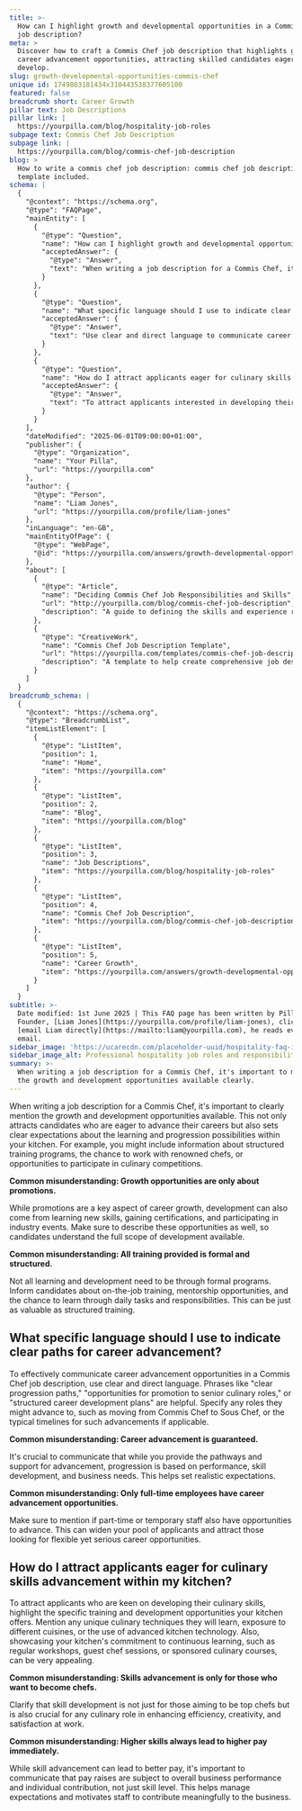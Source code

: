 ```yaml
---
title: >-
  How can I highlight growth and developmental opportunities in a Commis Chef
  job description?
meta: >
  Discover how to craft a Commis Chef job description that highlights growth and
  career advancement opportunities, attracting skilled candidates eager to
  develop.
slug: growth-developmental-opportunities-commis-chef
unique id: 1749803181434x310443538377605100
featured: false
breadcrumb short: Career Growth
pillar text: Job Descriptions
pillar link: |
  https://yourpilla.com/blog/hospitality-job-roles
subpage text: Commis Chef Job Description
subpage link: |
  https://yourpilla.com/blog/commis-chef-job-description
blog: >
  How to write a commis chef job description: commis chef job description
  template included.
schema: |
  {
    "@context": "https://schema.org",
    "@type": "FAQPage",
    "mainEntity": [
      {
        "@type": "Question",
        "name": "How can I highlight growth and developmental opportunities in a Commis Chef job description?",
        "acceptedAnswer": {
          "@type": "Answer",
          "text": "When writing a job description for a Commis Chef, it's important to mention the growth and development opportunities available clearly. Include information about structured training programs, the chance to work with renowned chefs, or opportunities to participate in culinary competitions. Additionally, describe informal learning opportunities like on-the-job training, mentorship, and the value of daily tasks in skill development."
        }
      },
      {
        "@type": "Question",
        "name": "What specific language should I use to indicate clear paths for career advancement in a Commis Chef job description?",
        "acceptedAnswer": {
          "@type": "Answer",
          "text": "Use clear and direct language to communicate career advancement opportunities in a Commis Chef job description. Phrases like 'clear progression paths,' 'opportunities for promotion to senior culinary roles,' or 'structured career development plans' are effective. Also, specify potential roles they might advance to and the typical timelines for such advancements if applicable."
        }
      },
      {
        "@type": "Question",
        "name": "How do I attract applicants eager for culinary skills advancement within my kitchen?",
        "acceptedAnswer": {
          "@type": "Answer",
          "text": "To attract applicants interested in developing their culinary skills, highlight training and development opportunities your kitchen offers. Mention unique culinary techniques they will learn, exposure to different cuisines, or usage of advanced kitchen technology. Showcase your commitment to continuous learning through regular workshops, guest chef sessions, or sponsored culinary courses."
        }
      }
    ],
    "dateModified": "2025-06-01T09:00:00+01:00",
    "publisher": {
      "@type": "Organization",
      "name": "Your Pilla",
      "url": "https://yourpilla.com"
    },
    "author": {
      "@type": "Person",
      "name": "Liam Jones",
      "url": "https://yourpilla.com/profile/liam-jones"
    },
    "inLanguage": "en-GB",
    "mainEntityOfPage": {
      "@type": "WebPage",
      "@id": "https://yourpilla.com/answers/growth-developmental-opportunities-commis-chef"
    },
    "about": [
      {
        "@type": "Article",
        "name": "Deciding Commis Chef Job Responsibilities and Skills",
        "url": "http://yourpilla.com/blog/commis-chef-job-description",
        "description": "A guide to defining the skills and experience required from a Commis Chef."
      },
      {
        "@type": "CreativeWork",
        "name": "Commis Chef Job Description Template",
        "url": "https://yourpilla.com/templates/commis-chef-job-description",
        "description": "A template to help create comprehensive job descriptions for Commis Chef positions."
      }
    ]
  }
breadcrumb_schema: |
  {
    "@context": "https://schema.org",
    "@type": "BreadcrumbList",
    "itemListElement": [
      {
        "@type": "ListItem",
        "position": 1,
        "name": "Home",
        "item": "https://yourpilla.com"
      },
      {
        "@type": "ListItem",
        "position": 2,
        "name": "Blog",
        "item": "https://yourpilla.com/blog"
      },
      {
        "@type": "ListItem",
        "position": 3,
        "name": "Job Descriptions",
        "item": "https://yourpilla.com/blog/hospitality-job-roles"
      },
      {
        "@type": "ListItem",
        "position": 4,
        "name": "Commis Chef Job Description",
        "item": "https://yourpilla.com/blog/commis-chef-job-description"
      },
      {
        "@type": "ListItem",
        "position": 5,
        "name": "Career Growth",
        "item": "https://yourpilla.com/answers/growth-developmental-opportunities-commis-chef"
      }
    ]
  }
subtitle: >-
  Date modified: 1st June 2025 | This FAQ page has been written by Pilla
  Founder, [Liam Jones](https://yourpilla.com/profile/liam-jones), click to
  [email Liam directly](https://mailto:liam@yourpilla.com), he reads every
  email.
sidebar_image: 'https://ucarecdn.com/placeholder-uuid/hospitality-faq-image.jpg'
sidebar_image_alt: Professional hospitality job roles and responsibilities
summary: >-
  When writing a job description for a Commis Chef, it's important to mention
  the growth and development opportunities available clearly.
---
```

When writing a job description for a Commis Chef, it's important to clearly mention the growth and development opportunities available. This not only attracts candidates who are eager to advance their careers but also sets clear expectations about the learning and progression possibilities within your kitchen. For example, you might include information about structured training programs, the chance to work with renowned chefs, or opportunities to participate in culinary competitions.

**Common misunderstanding: Growth opportunities are only about promotions.**

While promotions are a key aspect of career growth, development can also come from learning new skills, gaining certifications, and participating in industry events. Make sure to describe these opportunities as well, so candidates understand the full scope of development available.

**Common misunderstanding: All training provided is formal and structured.**

Not all learning and development need to be through formal programs. Inform candidates about on-the-job training, mentorship opportunities, and the chance to learn through daily tasks and responsibilities. This can be just as valuable as structured training.

## What specific language should I use to indicate clear paths for career advancement?

To effectively communicate career advancement opportunities in a Commis Chef job description, use clear and direct language. Phrases like "clear progression paths," "opportunities for promotion to senior culinary roles," or "structured career development plans" are helpful. Specify any roles they might advance to, such as moving from Commis Chef to Sous Chef, or the typical timelines for such advancements if applicable.

**Common misunderstanding: Career advancement is guaranteed.**

It's crucial to communicate that while you provide the pathways and support for advancement, progression is based on performance, skill development, and business needs. This helps set realistic expectations.

**Common misunderstanding: Only full-time employees have career advancement opportunities.**

Make sure to mention if part-time or temporary staff also have opportunities to advance. This can widen your pool of applicants and attract those looking for flexible yet serious career opportunities.

## How do I attract applicants eager for culinary skills advancement within my kitchen?

To attract applicants who are keen on developing their culinary skills, highlight the specific training and development opportunities your kitchen offers. Mention any unique culinary techniques they will learn, exposure to different cuisines, or the use of advanced kitchen technology. Also, showcasing your kitchen's commitment to continuous learning, such as regular workshops, guest chef sessions, or sponsored culinary courses, can be very appealing.

**Common misunderstanding: Skills advancement is only for those who want to become chefs.**

Clarify that skill development is not just for those aiming to be top chefs but is also crucial for any culinary role in enhancing efficiency, creativity, and satisfaction at work.

**Common misunderstanding: Higher skills always lead to higher pay immediately.**

While skill advancement can lead to better pay, it's important to communicate that pay raises are subject to overall business performance and individual contribution, not just skill level. This helps manage expectations and motivates staff to contribute meaningfully to the business.
